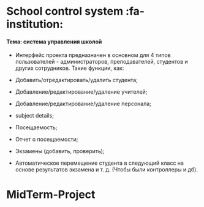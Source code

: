 # School control system :fa-institution:

#### Тема: система управления школой

- Интерфейс проекта предназначен в основном для 4 типов пользователей - администраторов, преподавателей, студентов и других сотрудников.                                         Такие функции, как:

- Добавить/отредактировать/удалить студента;

- Добавление/редактирование/удаление учителей;

- Добавление/редактирование/удаление персонала;

- subject details;

- Посещаемость;

- Отчет о посещаемости;

- Экзамены (добавить, проверить);

- Автоматическое перемещение студента в следующий класс на основе результатов экзамена и т. д. (Чтобы были контроллеры и дб).
# MidTerm-Project
